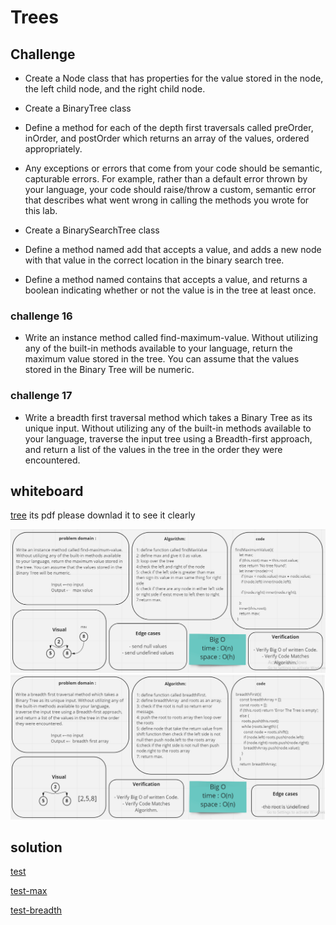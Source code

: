 # Trees

## Challenge

- Create a Node class that has properties for the value stored in the node, the left child node, and the right child node.
- Create a BinaryTree class
- Define a method for each of the depth first traversals called preOrder, inOrder, and postOrder which returns an array of the values, ordered appropriately.

- Any exceptions or errors that come from your code should be semantic, capturable errors. For example, rather than a default error thrown by your language, your code should raise/throw a custom, semantic error that describes what went wrong in calling the methods you wrote for this lab.

- Create a BinarySearchTree class
- Define a method named add that accepts a value, and adds a new node with that value in the correct location in the binary search tree.
- Define a method named contains that accepts a value, and returns a boolean indicating whether or not the value is in the tree at least once.

### challenge 16

- Write an instance method called find-maximum-value. Without utilizing any of the built-in methods available to your language, return the maximum value stored in the tree. You can assume that the values stored in the Binary Tree will be numeric.

### challenge 17

- Write a breadth first traversal method which takes a Binary Tree as its unique input. Without utilizing any of the built-in methods available to your language, traverse the input tree using a Breadth-first approach, and return a list of the values in the tree in the order they were encountered.

## whiteboard
[tree](https://github.com/AnwarAbbass/data-structures-and-algorithms/blob/master/javascript/tree.pdf)
its pdf please downlad it to see it clearly

![](../img/find-max.png)
![](../img/breadth.png)

## solution
[test](https://github.com/AnwarAbbass/data-structures-and-algorithms/runs/2753832567?check_suite_focus=true)

[test-max](https://github.com/AnwarAbbass/data-structures-and-algorithms/runs/2763588571?check_suite_focus=true)

[test-breadth](https://github.com/AnwarAbbass/data-structures-and-algorithms/runs/2766714630?check_suite_focus=true)
